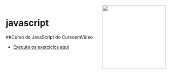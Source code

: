 <img src="index/assets/images/index/assets/images/octocat-829c0067cec9.png" align="right" width="200">

# javascript


##Curso de JavaScript do CursoemVideo

 * <p><a href="https://erikaestudar.github.io/javascript/index/index.html">Execute os exercícios aqui</a></p>
